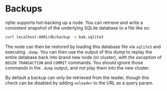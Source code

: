 # Backups

rqlite supports hot-backing up a node. You can retrieve and write a consistent snapshot of the underlying SQLite database to a file like so:

```bash
curl localhost:4001/db/backup -o bak.sqlite3
```

The node can then be restored by loading this database file via `sqlite3` and executing `.dump`. You can then use the output of this dump to replay the entire database back into brand new node (or cluster), *with the exception* of `BEGIN TRANSACTION` and `COMMIT` commands. You should ignore those commands in the `.dump` output, and not play them into the new cluster.

By default a backup can only be retrieved from the leader, though this check can be disabled by adding `noleader` to the URL as a query param.
